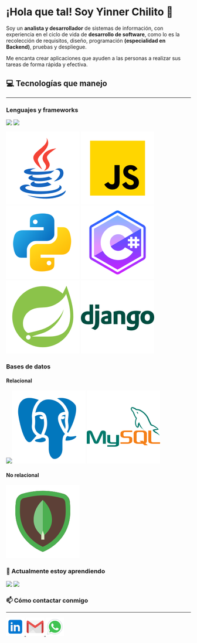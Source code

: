 # ¡Hola que tal! Soy Yinner Chilito 👋

Soy un **analista y desarrollador** de sistemas de información, con experiencia en el ciclo de vida de **desarrollo de software**, como lo es la recolección de requisitos, diseño, programación **(especialidad en Backend)**, pruebas y despliegue.

Me encanta crear aplicaciones que ayuden a las personas a realizar sus tareas de forma rápida y efectiva.

## 💻 Tecnologías que manejo

---

### Lenguajes y frameworks

<img src="https://upload.wikimedia.org/wikipedia/commons/thumb/6/61/HTML5_logo_and_wordmark.svg/800px-HTML5_logo_and_wordmark.svg.png" width="100">
<img src="https://upload.wikimedia.org/wikipedia/commons/thumb/d/d5/CSS3_logo_and_wordmark.svg/1200px-CSS3_logo_and_wordmark.svg.png" width="70"> 

![JAVA](assets/java.svg)
![JavaScript](assets/javascript.svg)
![Python](assets/python.svg)
![C#](assets/csharp.svg)
![SpringBoot](assets/springboot.svg)
![Django](assets/django.svg)


### Bases de datos

#### Relacional

<img src="https://ci.ucr.ac.cr/sites/default/files/2022-08/microsoft-sql-server-logo.png" width="100">![PostgreSQL](assets/postgresql.svg)
![MySQL](assets/mysql.svg)

#### No relacional

![MongoDB](assets/mongodb.svg)



### 🌱 Actualmente estoy aprendiendo

<img src="https://www.datocms-assets.com/45470/1631110818-logo-react-js.png" width="100">
<img src="https://upload.wikimedia.org/wikipedia/commons/thumb/d/d9/Node.js_logo.svg/1200px-Node.js_logo.svg.png" width="100">


### 📫 Cómo contactar conmigo

---

<a href="https://www.linkedin.com/in/yinner-stiven-chilito-medina/">
    <img src="assets/linkedin.svg" width="50px">
</a>
<a href="mailto:yinnermedina30@gmail.com">
<img src="assets/gmail.svg" width="50px">
</a>
</a>
<a href="https://wa.me/+573147736549">
<img src="assets/whatsapp.svg" width="50px">
</a>

